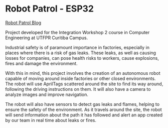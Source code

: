 # Robot Patrol - ESP32

[Robot Patrol Blog](https://www.notion.so/Patrulha-Rob-12103987007e80c881e9e9322f15c88d?pvs=4)

Project developed for the Integration Workshop 2 course in Computer Engineering at UTFPR Curitiba Campus.  

Industrial safety is of paramount importance in factories, especially in places where there is a risk of gas leaks. These leaks, as well as causing losses for companies, can pose health risks to workers, cause explosions, fires and damage the environment.  

With this in mind, this project involves the creation of an autonomous robot capable of moving around inside factories or other closed environments. The robot will use AprilTags scattered around the site to find its way around, following the driving instructions on them. It will also have a camera to analyze images and improve navigation.  

The robot will also have sensors to detect gas leaks and flames, helping to ensure the safety of the environment. As it travels around the site, the robot will send information about the path it has followed and alert an app created by our team in real time about leaks or fires.  
